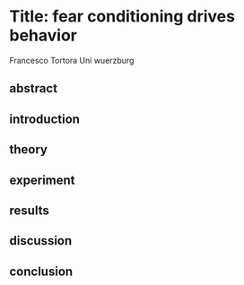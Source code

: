 # Title:  fear conditioning drives behavior 
Francesco Tortora Uni wuerzburg

## abstract

## introduction 

## theory

## experiment 

## results 

## discussion 

## conclusion
